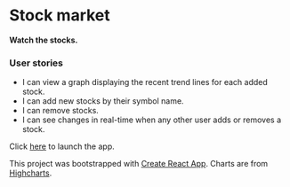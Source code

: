 # Stock market

**Watch the stocks.**

### User stories

* I can view a graph displaying the recent trend lines for each added stock.
* I can add new stocks by their symbol name.
* I can remove stocks.
* I can see changes in real-time when any other user adds or removes a stock.

Click [here](http://watchthestocks.herokuapp.com) to launch the app.

This project was bootstrapped with [Create React App](https://github.com/facebookincubator/create-react-app).
Charts are from [Highcharts](https://www.highcharts.com).
